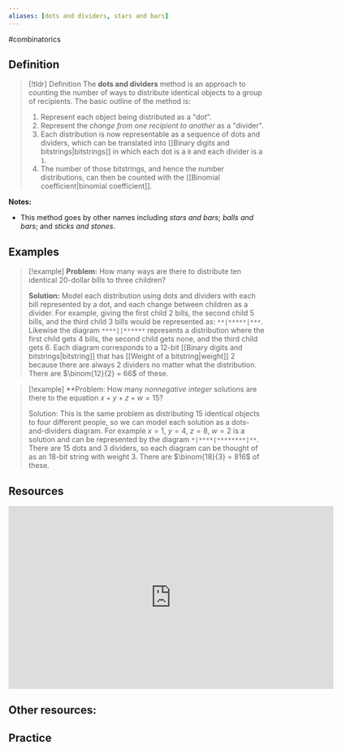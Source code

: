 ```yaml
---
aliases: [dots and dividers, stars and bars]
--- 
```


#combinatorics 

## Definition 

> [!tldr] Definition
> The **dots and dividers** method is an approach to counting the number of ways to distribute identical objects to a group of recipients. The basic outline of the method is: 
> 1. Represent each object being distributed as a "dot".
> 2. Represent the *change from one recipient to another* as a "divider". 
> 3. Each distribution is now representable as a sequence of dots and dividers, which can be translated into [[Binary digits and bitstrings|bitstrings]] in which each dot is a `0` and each divider is a `1`. 
> 4. The number of those bitstrings, and hence the number distributions, can then be counted with the [[Binomial coefficient|binomial coefficient]]. 

**Notes:**
- This method goes by other names including *stars and bars*; *balls and bars*; and *sticks and stones*. 

## Examples 

> [!example]
> **Problem:** How many ways are there to distribute ten identical 20-dollar bills to three children? 
> 
> **Solution:** Model each distribution using dots and dividers with each bill represented by a dot, and each change between children as a divider. For example, giving the first child 2 bills, the second child 5 bills, and the third child 3 bills would be represented as: `**|*****|***`. Likewise the diagram `****||******` represents a distribution where the first child gets 4 bills, the second child gets none, and the third child gets 6. Each diagram corresponds to a 12-bit [[Binary digits and bitstrings|bitstring]] that has [[Weight of a bitstring|weight]] 2 because there are always 2 dividers no matter what the distribution. There are $\binom{12}{2} = 66$ of these. 

> [!example]
> **Problem: How many *nonnegative integer* solutions are there to the equation $x + y + z + w = 15$? 
> 
> Solution: This is the same problem as distributing 15 identical objects to four different people, so we can model each solution as a dots-and-dividers diagram. For example $x = 1$, $y = 4$, $z = 8$, $w = 2$ is a solution and can be represented by the diagram `*|****|********|**`. There are 15 dots and 3 dividers, so each diagram can be thought of as an 18-bit string with weight 3. There are $\binom{18}{3} = 816$ of these. 

## Resources 

<iframe title="vimeo-player" src="https://player.vimeo.com/video/626749580?h=336008db3a" width="640" height="360" frameborder="0"    allowfullscreen></iframe>

Other resources: 
- 

## Practice 

